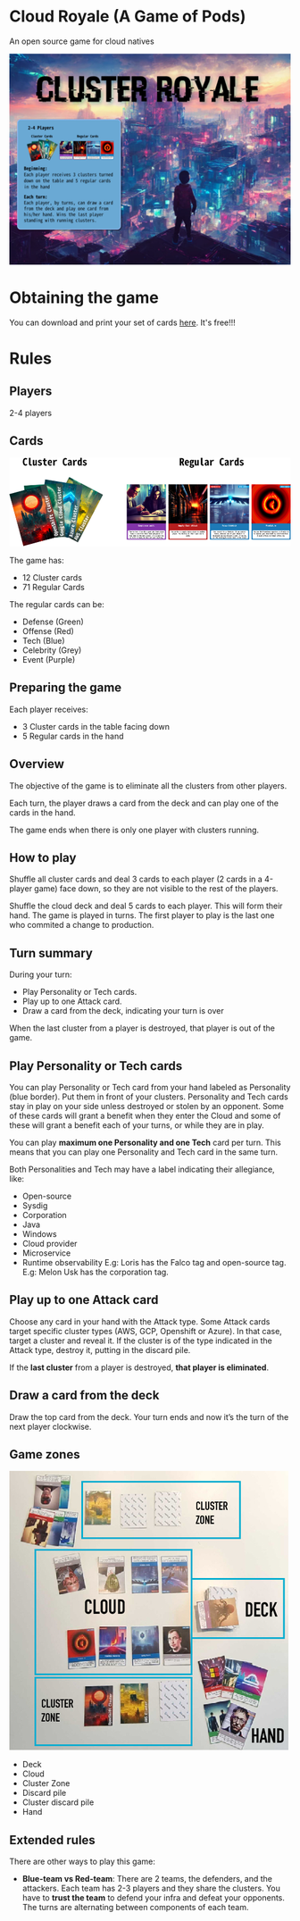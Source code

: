 # Cloud Royale (A Game of Pods)
An open source game for cloud natives

![Logo](images/instructions-original.png)
# Obtaining the game
You can download and print your set of cards [here](https://github.com/sysdiglabs/game-of-pods/tree/main/docs/cards/exports/printpdfs). It's free!!!

# Rules
## Players
2-4 players

## Cards
![Cards](images/card-types.png)

The game has: 
* 12 Cluster cards
* 71 Regular Cards

The regular cards can be: 
* Defense (Green)
* Offense (Red)
* Tech (Blue)
* Celebrity (Grey)
* Event (Purple)

## Preparing the game
Each player receives:
* 3 Cluster cards in the table facing down
* 5 Regular cards in the hand

## Overview
The objective of the game is to eliminate all the clusters from other players.

Each turn, the player draws a card from the deck and can play one of the cards in the hand.

The game ends when there is only one player with clusters running.


## How to play

Shuffle all cluster cards and deal 3 cards to each player (2 cards in a 4-player game) face down, so they are not visible to the rest of the players.

Shuffle the cloud deck and deal 5 cards to each player. This will form their hand.
The game is played in turns. The first player to play is the last one who commited a change to production.

## Turn summary

During your turn:


* Play Personality or Tech cards.
* Play up to one Attack card.
* Draw a card from the deck, indicating your turn is over


When the last cluster from a player is destroyed, that player is out of the game.

## Play Personality or Tech cards

You can play Personality or Tech card from your hand labeled as Personality (blue border). Put them in front of your clusters. Personality and Tech cards stay in play on your side unless destroyed or stolen by an opponent. Some of these cards will grant a benefit when they enter the Cloud and some of these will grant a benefit each of your turns, or while they are in play.

You can play **maximum one Personality and one Tech** card per turn. This means that you can play one Personality and Tech card in the same turn.

Both Personalities and Tech may have a label indicating their allegiance, like:

* Open-source
* Sysdig
* Corporation
* Java
* Windows
* Cloud provider
* Microservice
* Runtime observability
E.g: Loris has the Falco tag and open-source tag.
E.g: Melon Usk has the corporation tag.

## Play up to **one** Attack card
Choose any card in your hand with the Attack type. 
Some Attack cards target specific cluster types (AWS, GCP, Openshift or Azure). In that case, target a cluster and reveal it. If the cluster is of the type indicated in the Attack type, destroy it, putting in the discard pile. 

If the **last cluster** from a player is destroyed, **that player is eliminated**.

## Draw a card from the deck
Draw the top card from the deck. Your turn ends and now it’s the turn of the next player clockwise.

## Game zones

![Logo](images/game_zones.jpg)

* Deck
* Cloud
* Cluster Zone
* Discard pile
* Cluster discard pile
* Hand




## Extended rules
There are other ways to play this game: 

* **Blue-team vs Red-team**: There are 2 teams, the defenders, and the attackers. Each team has 2-3 players and they share the clusters. You have to **trust the team** to defend your infra and defeat your opponents. The turns are alternating between components of each team.

